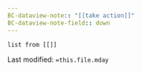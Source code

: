 ```yaml
---
BC-dataview-note:: "[[take action]]"
BC-dataview-note-field:: down
---
```

```dataview
list from [[]]
```


Last modified: `=this.file.mday`